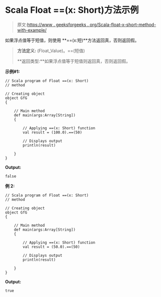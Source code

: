 # Scala Float ==(x: Short)方法示例

> 原文:[https://www . geeksforgeeks . org/Scala-float-x-short-method-with-example/](https://www.geeksforgeeks.org/scala-float-x-short-method-with-example/)

如果浮点值等于短值，则使用 **==(x:短)**方法返回真，否则返回假。

> **方法定义:** (Float_Value)。==(短值)
> 
> **返回类型:**如果浮点值等于短值则返回真，否则返回假。

**示例#1:**

```
// Scala program of Float ==(x: Short)
// method

// Creating object
object GfG
{ 

    // Main method
    def main(args:Array[String])
    {

        // Applying ==(x: Short) function
        val result = (100.0).==(50)

        // Displays output
        println(result)

    }
} 
```

**Output:**

```
false

```

**例 2:**

```
// Scala program of Float ==(x: Short)
// method

// Creating object
object GfG
{ 

    // Main method
    def main(args:Array[String])
    {

        // Applying ==(x: Short) function
        val result = (50.0).==(50)

        // Displays output
        println(result)

    }
} 
```

**Output:**

```
true

```
